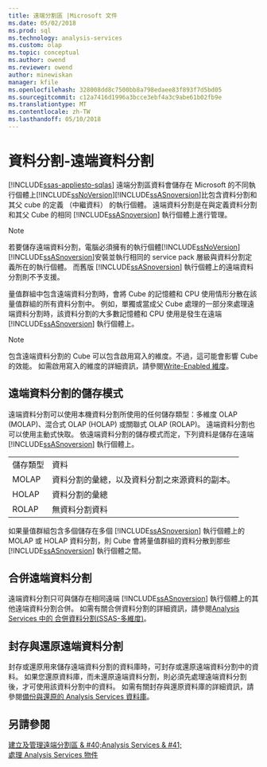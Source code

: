 ```yaml
---
title: 遠端分割區 |Microsoft 文件
ms.date: 05/02/2018
ms.prod: sql
ms.technology: analysis-services
ms.custom: olap
ms.topic: conceptual
ms.author: owend
ms.reviewer: owend
author: minewiskan
manager: kfile
ms.openlocfilehash: 328008dd8c7500bb8a798edaee83f893f7d5bd05
ms.sourcegitcommit: c12a7416d1996a3bcce3ebf4a3c9abe61b02fb9e
ms.translationtype: MT
ms.contentlocale: zh-TW
ms.lasthandoff: 05/10/2018
---
```

# <a name="partitions---remote-partitions"></a>資料分割-遠端資料分割
[!INCLUDE[ssas-appliesto-sqlas](../../includes/ssas-appliesto-sqlas.md)]
  遠端分割區資料會儲存在 Microsoft 的不同執行個體上[!INCLUDE[ssNoVersion](../../includes/ssnoversion-md.md)][!INCLUDE[ssASnoversion](../../includes/ssasnoversion-md.md)]比包含資料分割和其父 cube 的定義 （中繼資料） 的執行個體。 遠端資料分割是在與定義資料分割和其父 Cube 的相同 [!INCLUDE[ssASnoversion](../../includes/ssasnoversion-md.md)] 執行個體上進行管理。  
  
> [!NOTE]  
>  若要儲存遠端資料分割，電腦必須擁有的執行個體[!INCLUDE[ssNoVersion](../../includes/ssnoversion-md.md)][!INCLUDE[ssASnoversion](../../includes/ssasnoversion-md.md)]安裝並執行相同的 service pack 層級與資料分割定義所在的執行個體。 而舊版 [!INCLUDE[ssASnoversion](../../includes/ssasnoversion-md.md)] 執行個體上的遠端資料分割則不予支援。  
  
 量值群組中包含遠端資料分割時，會將 Cube 的記憶體和 CPU 使用情形分散在該量值群組的所有資料分割中。 例如，單獨或當成父 Cube 處理的一部分來處理遠端資料分割時，該資料分割的大多數記憶體和 CPU 使用是發生在遠端 [!INCLUDE[ssASnoversion](../../includes/ssasnoversion-md.md)] 執行個體上。  
  
> [!NOTE]  
>  包含遠端資料分割的 Cube 可以包含啟用寫入的維度。不過，這可能會影響 Cube 的效能。 如需啟用寫入的維度的詳細資訊，請參閱[Write-Enabled 維度](../../analysis-services/multidimensional-models-olap-logical-dimension-objects/write-enabled-dimensions.md)。  
  
## <a name="storage-modes-for-remote-partitions"></a>遠端資料分割的儲存模式  
 遠端資料分割可以使用本機資料分割所使用的任何儲存類型：多維度 OLAP (MOLAP)、混合式 OLAP (HOLAP) 或關聯式 OLAP (ROLAP)。 遠端資料分割也可以使用主動式快取。 依遠端資料分割的儲存模式而定，下列資料是儲存在遠端 [!INCLUDE[ssASnoversion](../../includes/ssasnoversion-md.md)] 執行個體上。  
  
|||  
|-|-|  
|儲存類型|資料|  
|MOLAP|資料分割的彙總，以及資料分割之來源資料的副本。|  
|HOLAP|資料分割的彙總|  
|ROLAP|無資料分割資料|  
  
 如果量值群組包含多個儲存在多個 [!INCLUDE[ssASnoversion](../../includes/ssasnoversion-md.md)] 執行個體上的 MOLAP 或 HOLAP 資料分割，則 Cube 會將量值群組的資料分散到那些 [!INCLUDE[ssASnoversion](../../includes/ssasnoversion-md.md)] 執行個體之間。  
  
## <a name="merging-remote-partitions"></a>合併遠端資料分割  
 遠端資料分割只可與儲存在相同遠端 [!INCLUDE[ssASnoversion](../../includes/ssasnoversion-md.md)] 執行個體上的其他遠端資料分割合併。 如需有關合併資料分割的詳細資訊，請參閱[Analysis Services 中的 合併資料分割&#40;SSAS-多維度&#41;](../../analysis-services/multidimensional-models/merge-partitions-in-analysis-services-ssas-multidimensional.md)。  
  
## <a name="archiving-and-restoring-remote-partitions"></a>封存與還原遠端資料分割  
 封存或還原用來儲存遠端資料分割的資料庫時，可封存或還原遠端資料分割中的資料。 如果您還原資料庫，而未還原遠端資料分割，則必須先處理遠端資料分割後，才可使用該資料分割中的資料。 如需有關封存與還原資料庫的詳細資訊，請參閱[備份與還原的 Analysis Services 資料庫](../../analysis-services/multidimensional-models/backup-and-restore-of-analysis-services-databases.md)。  
  
## <a name="see-also"></a>另請參閱  
 [建立及管理遠端分割區 & #40;Analysis Services & #41;](../../analysis-services/multidimensional-models/create-and-manage-a-remote-partition-analysis-services.md)   
 [處理 Analysis Services 物件](../../analysis-services/multidimensional-models/processing-analysis-services-objects.md)  
  
  
